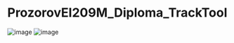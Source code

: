 # ProzorovEI209M_Diploma_TrackTool
![image](https://github.com/user-attachments/assets/550a7dc4-6abe-48dd-b17a-3e97de7f0dd3)
![image](https://github.com/user-attachments/assets/ef0f5100-265d-4e4c-b7a1-96ebb8f07a2b)


